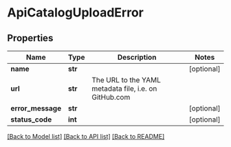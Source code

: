 # ApiCatalogUploadError

## Properties
Name | Type | Description | Notes
------------ | ------------- | ------------- | -------------
**name** | **str** |  | [optional] 
**url** | **str** | The URL to the YAML metadata file, i.e. on GitHub.com | 
**error_message** | **str** |  | [optional] 
**status_code** | **int** |  | [optional] 

[[Back to Model list]](../README.md#documentation-for-models) [[Back to API list]](../README.md#documentation-for-api-endpoints) [[Back to README]](../README.md)


